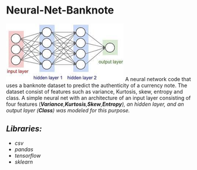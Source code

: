 # Neural-Net-Banknote
<img src = './Images/net.jpg'/>
A neural network code that uses a banknote dataset to predict the authenticity of a currency note. The dataset consist of features such as variance, Kurtosis, skew, entropy and class. A simple neural net with an architecture of an input layer consisting of four features (<b><i>Variance<i></b>,<b><i>Kurtosis</i></b>,<b><i>Skew</i></b>,<b><i>Entropy</i></b>), an hidden layer, and an output layer (<b><i>Class</i></b>) was modeled for this purpose.

## Libraries:

<ul>
<li>csv</li>
<li>pandas</li>
<li>tensorflow</li>
<li>sklearn</li>
</ul>


